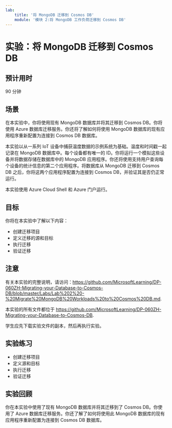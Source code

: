 ```yaml
---
lab:
    title: '将 MongoDB 迁移到 Cosmos DB'
    module: '模块 2:将 MongoDB 工作负荷迁移到 Cosmos DB'
---
```


# 实验：将 MongoDB 迁移到 Cosmos DB

## 预计用时

90 分钟

## 场景

在本实验中，你将使用现有 MongoDB 数据库并将其迁移到 Cosmos DB。你将使用 Azure 数据库迁移服务。你还将了解如何将使用 MongoDB 数据库的现有应用程序重新配置为连接到 Cosmos DB 数据库。

本实验以从一系列 IoT 设备中捕获温度数据的示例系统为基础。温度和时间戳一起记录在 MongoDB 数据库中。每个设备都有唯一的 ID。你将运行一个模拟这些设备并将数据存储在数据库中的 MongoDB 应用程序。你还将使用支持用户查询每个设备的统计信息的第二个应用程序。将数据库从 MongoDB 迁移到 Cosmos DB 之后，你将这两个应用程序配置为连接到 Cosmos DB，并验证其是否仍正常运行。

本实验使用 Azure Cloud Shell 和 Azure 门户运行。

## 目标

你将在本实验中了解以下内容：

* 创建迁移项目
* 定义迁移的源和目标
* 执行迁移
* 验证迁移

## 注意

有关本实验的完整说明，请访问：https://github.com/MicrosoftLearning/DP-060ZH-Migrating-your-Database-to-Cosmos-DB/blob/master/Labs/Lab%202%20-%20Migrate%20MongoDB%20Workloads%20to%20Cosmos%20DB.md.

本实验的所有文件都位于 https://github.com/MicrosoftLearning/DP-060ZH-Migrating-your-Database-to-Cosmos-DB.

学生应先下载实验文件的副本，然后再执行实验。

## 实验练习

* 创建迁移项目
* 定义源和目标
* 执行迁移
* 验证迁移

## 实验回顾

你在本实验中使用了现有 MongoDB 数据库并将其迁移到了 Cosmos DB。你使用了 Azure 数据库迁移服务。你还了解了如何将使用此 MongoDB 数据库的现有应用程序重新配置为连接到 Cosmos DB 数据库。
